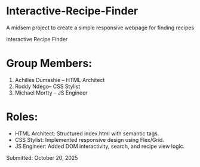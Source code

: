 # Interactive-Recipe-Finder
A midsem project to create a simple responsive webpage for finding recipes

Interactive Recipe Finder

# Group Members:
1. Achilles Dumashie – HTML Architect
2. Roddy Ndego– CSS Stylist
3. Michael Mortty – JS Engineer

# Roles:
- HTML Architect: Structured index.html with semantic tags.
- CSS Stylist: Implemented responsive design using Flex/Grid.
- JS Engineer: Added DOM interactivity, search, and recipe view logic.

Submitted: October 20, 2025
